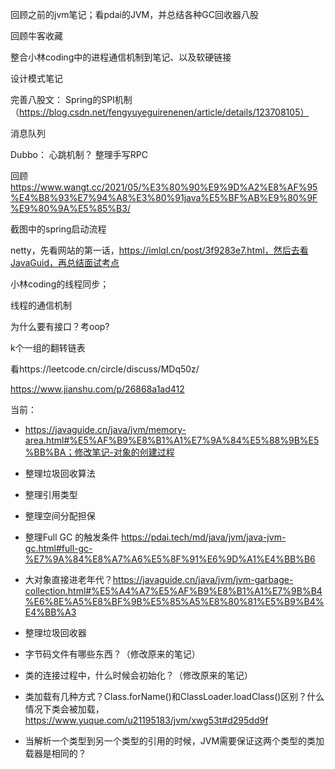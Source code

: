 回顾之前的jvm笔记；看pdai的JVM，并总结各种GC回收器八股



回顾牛客收藏



整合小林coding中的进程通信机制到笔记、以及软硬链接



设计模式笔记



完善八股文：
Spring的SPI机制（https://blog.csdn.net/fengyuyeguirenenen/article/details/123708105）



消息队列



Dubbo：
心跳机制？
整理手写RPC



回顾
https://www.wangt.cc/2021/05/%E3%80%90%E9%9D%A2%E8%AF%95%E4%B8%93%E7%94%A8%E3%80%91java%E5%BF%AB%E9%80%9F%E9%80%9A%E5%85%B3/



截图中的spring启动流程



netty，先看网站的第一话，https://imlql.cn/post/3f9283e7.html，然后去看JavaGuid，再总结面试考点



小林coding的线程同步；



线程的通信机制



为什么要有接口？考oop?



k个一组的翻转链表



看https://leetcode.cn/circle/discuss/MDq50z/



https://www.jianshu.com/p/26868a1ad412





当前：

- https://javaguide.cn/java/jvm/memory-area.html#%E5%AF%B9%E8%B1%A1%E7%9A%84%E5%88%9B%E5%BB%BA；修改笔记-对象的创建过程
- 整理垃圾回收算法
- 整理引用类型
- 整理空间分配担保
- 整理Full GC 的触发条件 https://pdai.tech/md/java/jvm/java-jvm-gc.html#full-gc-%E7%9A%84%E8%A7%A6%E5%8F%91%E6%9D%A1%E4%BB%B6
- 大对象直接进老年代？https://javaguide.cn/java/jvm/jvm-garbage-collection.html#%E5%A4%A7%E5%AF%B9%E8%B1%A1%E7%9B%B4%E6%8E%A5%E8%BF%9B%E5%85%A5%E8%80%81%E5%B9%B4%E4%BB%A3
- 整理垃圾回收器
- 字节码文件有哪些东西？（修改原来的笔记）

- 类的连接过程中，什么时候会初始化？（修改原来的笔记）

- 类加载有几种方式？Class.forName()和ClassLoader.loadClass()区别？什么情况下类会被加载，https://www.yuque.com/u21195183/jvm/xwg53t#d295dd9f
- 当解析一个类型到另一个类型的引用的时候，JVM需要保证这两个类型的类加载器是相同的？
